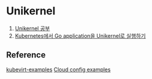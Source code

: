 # Unikernel

1. [Unikernel 공부](https://chaaaaewoncode.tistory.com/41)
2. [Kubernetes에서 Go application을 Unikernel로 실행하기](https://chaaaaewoncode.tistory.com/42)


## Reference
[kubevirt-examples](https://github.com/mjschmidt/kubevirt-examples)
[Cloud config examples](https://cloudinit.readthedocs.io/en/latest/topics/examples.html)
